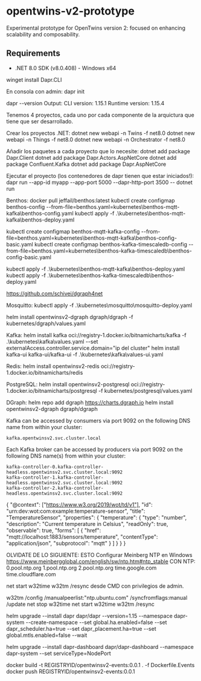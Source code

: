 # opentwins-v2-prototype
Experimental prototype for OpenTwins version 2: focused on enhancing scalability and composability.

## Requirements
- .NET 8.0 SDK (v8.0.408) - Windows x64

winget install Dapr.CLI 

En consola con admin:
dapr init


dapr --version
Output:
CLI version: 1.15.1 
Runtime version: 1.15.4

Tenemos 4 proyectos, cada uno por cada componente de la arquictura que tiene que ser desarrollado.


Crear los proyectos .NET:
dotnet new webapi -n Twins -f net8.0
dotnet new webapi -n Things -f net8.0
dotnet new webapi -n Orchestrator -f net8.0

Añadir los paquetes a cada proyecto que lo necesite:
dotnet add package Dapr.Client
dotnet add package Dapr.Actors.AspNetCore
dotnet add package Confluent.Kafka
dotnet add package Dapr.AspNetCore

Ejecutar el proyecto (los contenedores de dapr tienen que estar iniciados!):
dapr run --app-id myapp --app-port 5000 --dapr-http-port 3500 -- dotnet run

Benthos:
docker pull jeffail/benthos:latest
kubectl create configmap benthos-config --from-file=benthos.yaml=kubernetes\benthos-mqtt-kafka\benthos-config.yaml
kubectl apply -f .\kubernetes\benthos-mqtt-kafka\benthos-deploy.yaml


kubectl create configmap benthos-mqtt-kafka-config --from-file=benthos.yaml=kubernetes\benthos-mqtt-kafka\benthos-config-basic.yaml
kubectl create configmap benthos-kafka-timescaledb-config --from-file=benthos.yaml=kubernetes\benthos-kafka-timescaledb\benthos-config-basic.yaml

kubectl apply -f .\kubernetes\benthos-mqtt-kafka\benthos-deploy.yaml
kubectl apply -f .\kubernetes\benthos-kafka-timescaledb\benthos-deploy.yaml


https://github.com/schivei/dgraph4net

Mosquitto:
kubectl apply -f .\kubernetes\mosquitto\mosquitto-deploy.yaml

helm install opentwinsv2-dgraph dgraph/dgraph -f kubernetes/dgraph/values.yaml

Kafka:
helm install kafka oci://registry-1.docker.io/bitnamicharts/kafka -f .\kubernetes\kafka\values.yaml --set externalAccess.controller.service.domain="ip del cluster"
helm install kafka-ui kafka-ui/kafka-ui -f .\kubernetes\kafka\values-ui.yaml

Redis:
helm install opentwinsv2-redis oci://registry-1.docker.io/bitnamicharts/redis

PostgreSQL:
helm install opentwinsv2-postgresql oci://registry-1.docker.io/bitnamicharts/postgresql -f kubernetes/postgresql/values.yaml


DGraph:
helm repo add dgraph https://charts.dgraph.io
helm install opentwinsv2-dgraph dgraph/dgraph


Kafka can be accessed by consumers via port 9092 on the following DNS name from within your cluster:

    kafka.opentwinsv2.svc.cluster.local

Each Kafka broker can be accessed by producers via port 9092 on the following DNS name(s) from within your cluster:

    kafka-controller-0.kafka-controller-headless.opentwinsv2.svc.cluster.local:9092
    kafka-controller-1.kafka-controller-headless.opentwinsv2.svc.cluster.local:9092
    kafka-controller-2.kafka-controller-headless.opentwinsv2.svc.cluster.local:9092

{
  "@context": ["https://www.w3.org/2019/wot/td/v1"],
  "id": "urn:dev:wot:com:example:temperature-sensor",
  "title": "TemperatureSensor",
  "properties": {
    "temperature": {
      "type": "number",
      "description": "Current temperature in Celsius",
      "readOnly": true,
      "observable": true,
      "forms": [
        {
          "href": "mqtt://localhost:1883/sensors/temperature",
          "contentType": "application/json",
          "subprotocol": "mqtt"
        }
      ]
    }
  }
}

OLVIDATE DE LO SIGUIENTE: ESTO Configurar Meinberg NTP en Windows https://www.meinbergglobal.com/english/sw/ntp.htm#ntp_stable
CON NTP:
0.pool.ntp.org
1.pool.ntp.org
2.pool.ntp.org
time.google.com
time.cloudflare.com

net start w32time
w32tm /resync desde CMD con privilegios de admin.

w32tm /config /manualpeerlist:"ntp.ubuntu.com" /syncfromflags:manual /update
net stop w32time
net start w32time
w32tm /resync


helm upgrade --install dapr dapr/dapr 
 --version=1.15 
 --namespace dapr-system 
 --create-namespace 
 --set global.ha.enabled=false 
 --set dapr_scheduler.ha=true 
 --set dapr_placement.ha=true 
 --set global.mtls.enabled=false 
 --wait

helm upgrade --install dapr-dashboard dapr/dapr-dashboard --namespace dapr-system --set serviceType=NodePort

docker build -t REGISTRYID/opentwinsv2-events:0.0.1 . -f Dockerfile.Events
docker push REGISTRYID/opentwinsv2-events:0.0.1